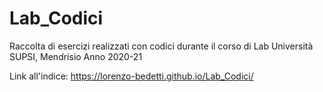 # Lab_Codici
 Raccolta di esercizi realizzati con codici durante il corso di Lab
 Università SUPSI, Mendrisio
 Anno 2020-21
 
 Link all'indice: https://lorenzo-bedetti.github.io/Lab_Codici/
